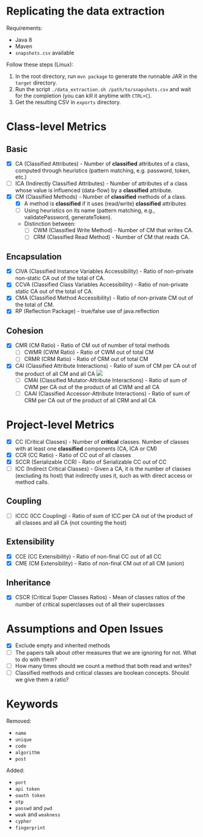 # Replicating the data extraction

Requirements:
- Java 8
- Maven
- `snapshots.csv` available

Follow these steps (Linux):
1. In the root directory, run `mvn package` to generate the runnable JAR in the `target` directory.
2. Run the script `./data_extraction.sh /path/to/snapshots.csv` and wait for the completion (you can kill it anytime with `CTRL+C`).
3. Get the resulting CSV in `exports` directory.

# Class-level Metrics

## Basic
- [x] CA (Classified Attributes) - Number of **classified** attributes of a class, computed through heuristics (pattern matching, e.g. password, token, etc.)
- [ ] ICA (Indirectly Classified Attributes) - Number of attributes of a class whose value is influenced (data-flow) by a **classified** attribute.
- [x] CM (Classified Methods) - Number of **classified** methods of a class.
  - [x] A method is **classified** if it uses (read/write) **classified** attributes 
  - [ ] Using heuristics on its name (pattern matching, e.g., validatePassword, generateToken).
  - Distinction between: 
    - [ ] CWM (Classified Write Method) - Number of CM that writes CA.
    - [ ] CRM (Classified Read Method) - Number of CM that reads CA.

## Encapsulation
- [x] CIVA (Classified Instance Variables Accessibility) - Ratio of non-private non-static CA out of the total of CA.
- [x] CCVA (Classified Class Variables Accessibility) - Ratio of non-private static CA out of the total of CA.
- [x] CMA (Classified Method Accessibility) - Ratio of non-private CM out of the total of CM.
- [x] RP (Reflection Package) - true/false use of java.reflection

## Cohesion
- [x] CMR (CM Ratio) - Ratio of CM out of number of total methods
  - [ ] CWMR (CWM Ratio) - Ratio of CWM out of total CM
  - [ ] CRMR (CRM Ratio) - Ratio of CRM out of total CM
- [x] CAI (Classified Attribute Interactions) - Ratio of sum of CM per CA out of the product of all CM and all CA <img src="https://render.githubusercontent.com/render/math?math=\frac{\sum_{a \in CA} |CM(a)|}{|CM| \cdot |CA|}">
  - [ ] CMAI (Classified Mutator-Attribute Interactions) - Ratio of sum of CWM per CA out of the product of all CWM and all CA
  - [ ] CAAI (Classified Accessor-Attribute Interactions) - Ratio of sum of CRM per CA out of the product of all CRM and all CA

# Project-level Metrics
- [x] CC (Critical Classes) - Number of **critical** classes. Number of classes with at least one **classified** components (CA, ICA or CM)
- [x] CCR (CC Ratio) - Ratio of CC out of all classes
- [x] SCCR (Serializable CCR) - Ratio of Serializable CC out of CC
- [ ] ICC (Indirect Critical Classes) - Given a CA, it is the number of classes (excluding its host) that indirectly uses it, such as with direct access or method calls.

## Coupling
- [ ] ICCC (ICC Coupling) - Ratio of sum of ICC per CA out of the product of all classes and all CA (not counting the host)

## Extensibility
- [x] CCE (CC Extensibility) - Ratio of non-final CC out of all CC
- [x] CME (CM Extensibility) - Ratio of non-final CM out of all CM (union)

## Inheritance
- [x] CSCR (Critical Super Classes Ratios) - Mean of classes ratios of the number of critical superclasses out of all their superclasses

# Assumptions and Open Issues
- [x] Exclude empty and inherited methods
- [ ] The papers talk about other measures that we are ignoring for not. What to do with them?
- [ ] How many times should we count a method that both read and writes?
- [ ] Classified methods and critical classes are boolean concepts. Should we give them a ratio?

# Keywords
Removed:
- `name`
- `unique`
- `code`
- `algorithm`
- `post`

Added:
- `port`
- `api token`
- `oauth token`
- `otp`
- `passwd` and `pwd`
- `weak` and `weakness`
- `cypher`
- `fingerprint`
